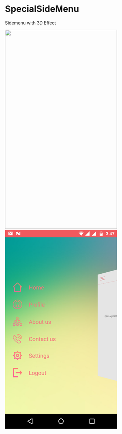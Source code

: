 # SpecialSideMenu
Sidemenu with 3D Effect

<img src ="screenvideos.png" width="360" height="640">


<img src ="Screenshot_2.png" width="360" height="640">
